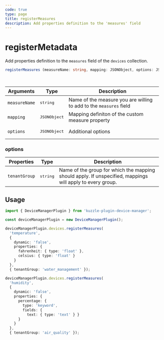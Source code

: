 ```yaml
---
code: true
type: page
title: registerMeasures
description: Add properties definition to the 'measures' field
---
```


# registerMetadata

Add properties definition to the `measures` field of the `devices` collection.


```ts
registerMeasures (measureName: string, mapping: JSONObject, options: JSONObject);
```

<br/>

| Arguments | Type                  | Description                                 |
|-----------|-----------------------|---------------------------------------------|
| `measureName` | <pre>string</pre> | Name of the measure you are willing to add to the `measures` field |
| `mapping` | <pre>JSONObject</pre> | Mapping definiton of the custom measure property |
| `options` | <pre>JSONObject</pre> | Additional options |

### options

| Properties | Type                  | Description                                 |
|-----------|-----------------------|---------------------------------------------|
| `tenantGroup` | <pre>string</pre> | Name of the group for which the mapping should apply. If unspecified, mappings will apply to every group. |

## Usage

```ts
import { DeviceManagerPlugin } from 'kuzzle-plugin-device-manager';

const deviceManagerPlugin = new DeviceManagerPlugin();

deviceManagerPlugin.devices.registerMeasures(
  'temperature',
  {
    dynamic: 'false',
    properties: {
      fahrenheit: { type: 'float' },
      celsius: { type: 'float' }
    }
  },
  { tenantGroup: 'water_management' });

deviceManagerPlugin.devices.registerMeasures(
  'humidity',
  {
    dynamic: 'false',
    properties: {
      percentage: {
        type: 'keyword',
        fields: {
          text: { type: 'text' } }
      }
    }
  },
  { tenantGroup: 'air_quality' });
```